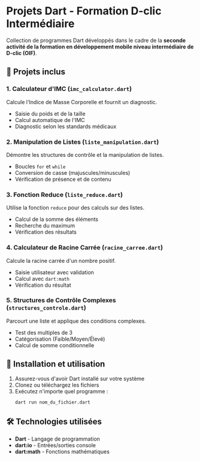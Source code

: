 # Projets Dart - Formation D-clic Intermédiaire

Collection de programmes Dart développés dans le cadre de la **seconde activité de la formation en développement mobile niveau intermédiaire de D-clic (OIF)**.

## 📁 Projets inclus

### 1. **Calculateur d'IMC** (`imc_calculator.dart`)
Calcule l'Indice de Masse Corporelle et fournit un diagnostic.
- Saisie du poids et de la taille
- Calcul automatique de l'IMC
- Diagnostic selon les standards médicaux

### 2. **Manipulation de Listes** (`liste_manipulation.dart`)
Démontre les structures de contrôle et la manipulation de listes.
- Boucles `for` et `while`
- Conversion de casse (majuscules/minuscules)
- Vérification de présence et de contenu

### 3. **Fonction Reduce** (`liste_reduce.dart`)
Utilise la fonction `reduce` pour des calculs sur des listes.
- Calcul de la somme des éléments
- Recherche du maximum
- Vérification des résultats

### 4. **Calculateur de Racine Carrée** (`racine_carree.dart`)
Calcule la racine carrée d'un nombre positif.
- Saisie utilisateur avec validation
- Calcul avec `dart:math`
- Vérification du résultat

### 5. **Structures de Contrôle Complexes** (`structures_controle.dart`)
Parcourt une liste et applique des conditions complexes.
- Test des multiples de 3
- Catégorisation (Faible/Moyen/Élevé)
- Calcul de somme conditionnelle

## 🚀 Installation et utilisation

1. Assurez-vous d'avoir Dart installé sur votre système
2. Clonez ou téléchargez les fichiers
3. Exécutez n'importe quel programme :
   ```bash
   dart run nom_du_fichier.dart
   ```

## 🛠️ Technologies utilisées

- **Dart** - Langage de programmation
- **dart:io** - Entrées/sorties console
- **dart:math** - Fonctions mathématiques
